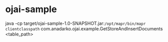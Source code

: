 # ojai-sample
java -cp target/ojai-sample-1.0-SNAPSHOT.jar:`/opt/mapr/bin/mapr clientclasspath` com.anadarko.ojai.example.GetStoreAndInsertDocuments <table_path>
